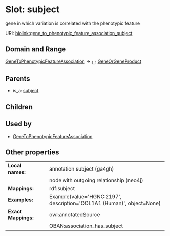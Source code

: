 
# Slot: subject


gene in which variation is correlated with the phenotypic feature

URI: [biolink:gene_to_phenotypic_feature_association_subject](https://w3id.org/biolink/vocab/gene_to_phenotypic_feature_association_subject)


## Domain and Range

[GeneToPhenotypicFeatureAssociation](GeneToPhenotypicFeatureAssociation.md) &#8594;  <sub>1..1</sub> [GeneOrGeneProduct](GeneOrGeneProduct.md)

## Parents

 *  is_a: [subject](subject.md)

## Children


## Used by

 * [GeneToPhenotypicFeatureAssociation](GeneToPhenotypicFeatureAssociation.md)

## Other properties

|  |  |  |
| --- | --- | --- |
| **Local names:** | | annotation subject (ga4gh) |
|  | | node with outgoing relationship (neo4j) |
| **Mappings:** | | rdf:subject |
| **Examples:** | | Example(value='HGNC:2197', description='COL1A1 (Human)', object=None) |
| **Exact Mappings:** | | owl:annotatedSource |
|  | | OBAN:association_has_subject |


